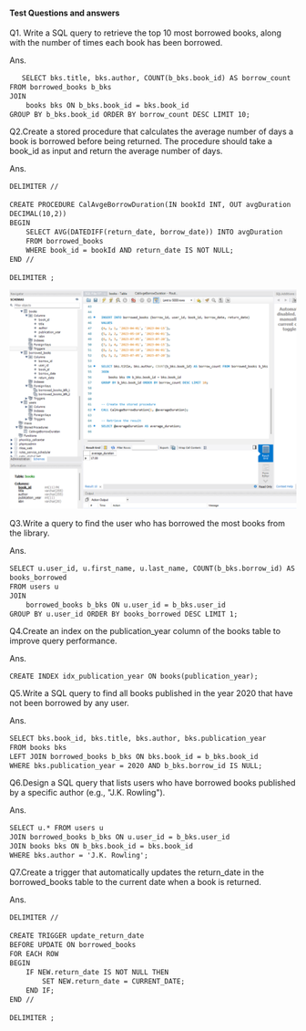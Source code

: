 #### Test Questions and answers
Q1. Write a SQL query to retrieve the top 10 most borrowed books, along with the number of times each book has been borrowed.

Ans. 
```db2
   SELECT bks.title, bks.author, COUNT(b_bks.book_id) AS borrow_count FROM borrowed_books b_bks
JOIN
    books bks ON b_bks.book_id = bks.book_id
GROUP BY b_bks.book_id ORDER BY borrow_count DESC LIMIT 10;
```
Q2.Create a stored procedure that calculates the average number of days a book is borrowed before being returned. The procedure should take a book_id as input and return the average number of days.

Ans.
```db2
DELIMITER //

CREATE PROCEDURE CalAvgeBorrowDuration(IN bookId INT, OUT avgDuration DECIMAL(10,2))
BEGIN
    SELECT AVG(DATEDIFF(return_date, borrow_date)) INTO avgDuration
    FROM borrowed_books
    WHERE book_id = bookId AND return_date IS NOT NULL;
END //

DELIMITER ;
```
![demo](images/sql_q2_answer.png)

Q3.Write a query to find the user who has borrowed the most books from the library.

Ans.
```db2
SELECT u.user_id, u.first_name, u.last_name, COUNT(b_bks.borrow_id) AS books_borrowed 
FROM users u
JOIN
    borrowed_books b_bks ON u.user_id = b_bks.user_id
GROUP BY u.user_id ORDER BY books_borrowed DESC LIMIT 1;
```
Q4.Create an index on the publication_year column of the books table to improve query performance.

Ans.
```db2
CREATE INDEX idx_publication_year ON books(publication_year);
```
Q5.Write a SQL query to find all books published in the year 2020 that have not been borrowed by any user.

Ans.
```db2
SELECT bks.book_id, bks.title, bks.author, bks.publication_year  
FROM books bks
LEFT JOIN borrowed_books b_bks ON bks.book_id = b_bks.book_id
WHERE bks.publication_year = 2020 AND b_bks.borrow_id IS NULL;
```
Q6.Design a SQL query that lists users who have borrowed books published by a specific author (e.g., "J.K. Rowling").

Ans.
```db2
SELECT u.* FROM users u
JOIN borrowed_books b_bks ON u.user_id = b_bks.user_id
JOIN books bks ON b_bks.book_id = bks.book_id
WHERE bks.author = 'J.K. Rowling';
```

Q7.Create a trigger that automatically updates the return_date in the borrowed_books table to the current date when a book is returned.

Ans.
```db2
DELIMITER //

CREATE TRIGGER update_return_date
BEFORE UPDATE ON borrowed_books
FOR EACH ROW
BEGIN
    IF NEW.return_date IS NOT NULL THEN
        SET NEW.return_date = CURRENT_DATE;
    END IF;
END //

DELIMITER ;
```
